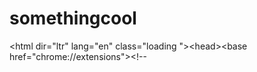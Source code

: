 # somethingcool
&lt;html dir="ltr" lang="en" class="loading ">&lt;head>&lt;base href="chrome://extensions">&lt;!--

